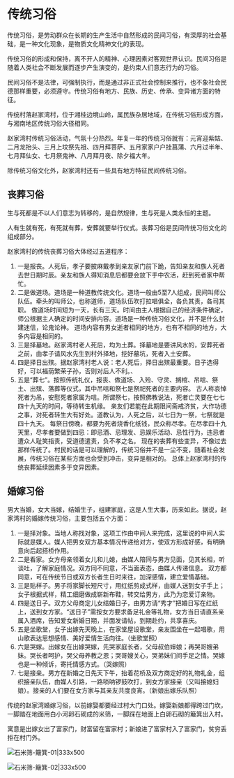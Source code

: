 # 传统习俗
传统习俗，是劳动群众在长期的生产生活中自然形成的民间习俗，有深厚的社会基础，是一种文化现象，是物质文化精神文化的表现。

传统习俗的形成和保持，离不开人的精神、心理因素对客观世界认识。民间习俗是随着人类社会不断发展而逐步产生演变的，是约束人们意志行为的习俗。

民间习俗不是法律，可强制执行，而是通过非正式社会控制来推行，也不象社会民德那样重要，必须遵守。传统习俗有地方、民族、历史、传承、变异诸方面的特征。

传统村落赵家湾村，位于湘桂边境山岭，属民族杂居地域，在传统习俗形成方面，与湘南地区传统习俗大径相同。

赵家湾村传统习俗活动，气氛十分热烈。年复一年的传统习俗就有：元宵迎紫姑、二月龙抬头、三月上坟祭先祖、四月拜菩萨、五月家家户户挂菖蒲、六月过半年、七月拜仙女、七月祭鬼神、八月拜月夜、除夕福大年。

除传统习俗文化外，赵家湾村还有一些具有地方特征民间传统习俗。

## 丧葬习俗
生与死都是不以人们意志为转移的，是自然规律，生与死是人类永恒的主题。

人有生就有死，有死就有葬，安葬就要举行仪式。丧葬习俗是民间传统习俗文化的组成部分。

赵家湾村的传统丧葬习俗大体经过五道程序：
1. 一是报丧。人死后，孝子要披麻戴孝到亲友家门前下跪，告知亲友和族人死者去世日期时辰。亲友和族人得知消息后都要会放下手中农活，赶到死者家中帮忙。
2. 二是做道场。道场是一种道教传统文化。道场一般由5至7人组成，民间叫师公队伍。牵头的叫师公，也称道师，道场队伍吹打拉唱俱全，各负其责，各司其职。
   做道场时间短为一天，长有三天。时间由主人根据自己的经济条件确定，师公根据主人确定的时间安排内容。道场是一种传统习俗文化，并不是什么封建迷信，论鬼论神。
   道场内容有男女逝者相同的地方，也有不相同的地方，大多内容是相同的。
3. 三是择墓地。赵家湾村老人死后，均为土葬。择墓地是要讲风水的，安葬死者之前，由孝子请风水先生到村外择地，挖好墓坑，死者入土安葬。
4. 四是择日出殡。据赵家湾村老人说：老人死后，择日出殡最重要。日子选得好，可以福荫繁荣子孙，否则对后人不利。、
5. 五是“葬七”。按照传统礼仪，报丧、做道场、入殓、守灵、搁棺、吊唁、祭土、出殡、落葬等仪式，其中吊唁和祭七是祭祀死者的主要内容。
   古人称哀悼死者为吊，安慰死者家属为唁。所谓祭七，按照佛教说法，死者亡灵要在七七四十九天的时间，等待转生机缘。
   亲友们若能在此期限间斋戒济贫，大作功德之事，对死者转生大有好处。道教认为，人死之后，以七日为一祭，七祭就是四十九天。
   每祭日傍晚，都要为死者烧香化纸钱，民众称尽孝。在尽孝四十九天里，尽孝者要做到四忌：即忌酒、忌理发、忌娱乐活动、忌性行为，违忌者遭众人耻笑指责，受道德遣责，负不孝之名。
   现在的丧葬有些变异，不像过去那样传统了。村民的话是可以理解的，传统习俗并不是一尘不变，随着社会发展，传统习俗在某些方面也会受到冲击，变异是相对的。
   总体上赵家湾村的传统丧葬延续因素多于变异因素。

## 婚嫁习俗
男大当婚，女大当嫁，结婚生子，组建家庭，这是人生大事，历来如此。据说，赵家湾村的婚嫁传统习俗，主要包括五个方面：

1. 一是择对象。当地人称找对象，这项工作由中间人来完成，这里说的中间人实际就是媒人。媒人把男女双方基本情况传递给对方，使双方形成好感，有明确意向后起搭桥作用。
2. 二是看家。女方母亲领着女儿和儿媳，由媒人陪同与男方见面，见其长相，听谈吐，了解家庭情况。双方同不同意，不当面表态，由媒人传递信息。
   双方都同意，可在传统节日或双方长者生日时来往，加深感情，建立爱情基础。
3. 三是贴样子。男子将家脚长短尺寸，用红纸剪成式样，由媒人送到女子手上；女子根据式样，精工细磨做成崭新布鞋，转交给男方，此乃为恋爱订亲物。
4. 四是送日子。双方父母商定儿女结婚日子，由男方请“秀才”把婚日写在红纸上，送到女方家。“送日子”需按女方要求备足礼金等礼物，女方当日请直系亲属入酒席，告知爱女新婚日期，并面发请帖，到期赴约，共享喜庆。
5. 五是坐歌堂，女子出嫁先天晚上，在家堂屋设歌堂，亲友围坐在一起唱歌，用山歌表达思想感情、美好爱情生活向往。（坐歌堂照）
6. 六是哭嫁。出嫁女在出嫁哭嫁，先哭家庭长者，父母叔伯婶娘；再哭哥嫂弟妹。哭长者呵护，哭父母养教之恩；哭哥嫂关心，哭弟妹们间手足之情。哭嫁也是一种倾诉，寄托情感方式。（哭嫁照）
7. 七是接亲。男方在新婚之日先天下午，抬着花桥及双方商定好的礼物礼金，组织接亲队伍，由媒人引路，一路唢呐锣鼓吹打，到女方家接亲（又叫接媳妇娘）。接亲的人们要在女方家与其亲友共度良宵。（新娘出嫁乐队照）

传统的赵家湾婚嫁习俗，以前嫁娶都要经过村大门口处。嫁娶新娘都得跨过门坎，一脚踏在地面用白小河卵石砌成的米筛，一脚踩在地面上白卵石砌的簸箕出入村。

寓意是出嫁女出了富家门，财富留在富家村；新娘进了富家村入了富家门，贫穷丢拒在村门外。

![石米筛-簸箕-01|333x500](https://cdn.ossez.com/discourse-uploads/original/2X/e/e0cc3af27d8fd1d57496da4adc60d0400cee0938.jpeg ':size=300')

![石米筛-簸箕-02|333x500](https://cdn.ossez.com/discourse-uploads/original/2X/0/08e0caaca5abaf79207ee7168e19542beb6150be.jpeg ':size=300')